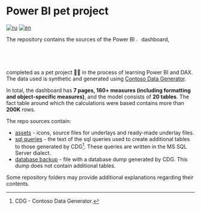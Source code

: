 # Power BI pet project

[![ru](https://img.shields.io/badge/lang-ru-green.svg)](https://github.com/DanchukIvan/contoso_pbi_project/tree/main/Other%20readme/README.ru.md)
[![en](https://img.shields.io/badge/lang-en-blue.svg)](https://github.com/DanchukIvan/contoso_pbi_project/tree/main/README.md)

The repository contains the sources of the Power BI <img src="https://github.com/microsoft/PowerBI-Icons/blob/main/PNG/Power-BI.png"  width="2%" height="2%"> dashboard, completed as a pet project :student: in the process of learning Power BI and DAX. The data used is synthetic and generated using [Contoso Data Generator](https://github.com/sql-bi/Contoso-Data-Generator.git).

In total, the dashboard has **7 pages, 160+ measures (including formatting and object-specific measures)**, and the model consists of **20 tables**. The fact table around which the calculations were based contains more than **200K** rows.

The repo sources contain:

* [assets](https://github.com/DanchukIvan/contoso_pbi_project/tree/main/Assets) - icons, source files for underlays and ready-made underlay files.
* [sql queries](https://github.com/DanchukIvan/contoso_pbi_project/tree/main/SQL%20Queries) - the text of the sql queries used to create additional tables to those generated by CDG[^1].  These queries are written in the MS SQL Server dialect.
* [database backup](https://github.com/DanchukIvan/contoso_pbi_project/tree/main/SqlBackup) - file with a database dump generated by CDG. This dump does not contain additional tables.

Some repository folders may provide additional explanations regarding their contents.

[^1]: CDG - Contoso Data Generator.
